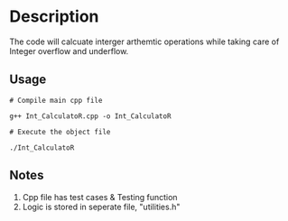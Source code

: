 # Description

The code will calcuate interger arthemtic operations while taking care of Integer overflow and underflow.
  

## Usage

```shell
# Compile main cpp file

g++ Int_CalculatoR.cpp -o Int_CalculatoR

# Execute the object file

./Int_CalculatoR

```
## Notes
1. Cpp file has test cases & Testing function
2. Logic is stored in seperate file, "utilities.h"